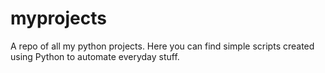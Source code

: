 # myprojects
A repo of all my python projects.
Here you can find simple scripts created using Python to automate everyday stuff. 
